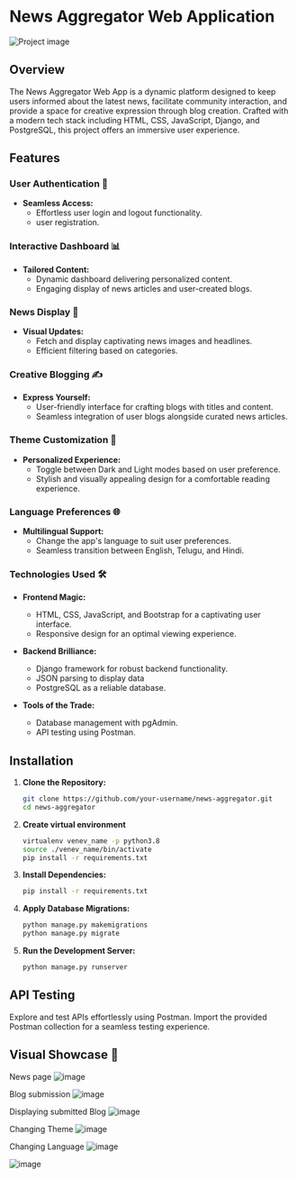# News Aggregator Web Application

![Project image](https://github.com/Pramod025/News-Aggregator-Webapp/assets/57028365/5866ecd5-defb-4fc0-916f-f50b60c88856)


## Overview

The News Aggregator Web App is a dynamic platform designed to keep users informed about the latest news, facilitate community interaction, and provide a space for creative expression through blog creation. Crafted with a modern tech stack including HTML, CSS, JavaScript, Django, and PostgreSQL, this project offers an immersive user experience.

## Features

### User Authentication 🚀

- **Seamless Access:**
  - Effortless user login and logout functionality.
  - user registration.

### Interactive Dashboard 📊

- **Tailored Content:**
  - Dynamic dashboard delivering personalized content.
  - Engaging display of news articles and user-created blogs.

### News Display 📰

- **Visual Updates:**
  - Fetch and display captivating news images and headlines.
  - Efficient filtering based on categories.

### Creative Blogging ✍️

- **Express Yourself:**
  - User-friendly interface for crafting blogs with titles and content.
  - Seamless integration of user blogs alongside curated news articles.

### Theme Customization 🌈

- **Personalized Experience:**
  - Toggle between Dark and Light modes based on user preference.
  - Stylish and visually appealing design for a comfortable reading experience.

### Language Preferences 🌐

- **Multilingual Support:**
  - Change the app's language to suit user preferences.
  - Seamless transition between English, Telugu, and Hindi.

### Technologies Used 🛠️

- **Frontend Magic:**
  - HTML, CSS, JavaScript, and Bootstrap for a captivating user interface.
  - Responsive design for an optimal viewing experience.

- **Backend Brilliance:**
  - Django framework for robust backend functionality.
  - JSON parsing to display data
  - PostgreSQL as a reliable database.

- **Tools of the Trade:**
  - Database management with pgAdmin.
  - API testing using Postman.

## Installation

1. **Clone the Repository:**

   ```bash
   git clone https://github.com/your-username/news-aggregator.git
   cd news-aggregator
   ```
2. **Create virtual environment**
   ```bash
   virtualenv venev_name -p python3.8
   source ./venev_name/bin/activate
   pip install -r requirements.txt
   ```
3. **Install Dependencies:**

   ```bash
   pip install -r requirements.txt
   ```

4. **Apply Database Migrations:**

   ```bash
   python manage.py makemigrations
   python manage.py migrate
   ```

5. **Run the Development Server:**

   ```bash
   python manage.py runserver
   ```

## API Testing

Explore and test APIs effortlessly using Postman. Import the provided Postman collection for a seamless testing experience.


## Visual Showcase 📸

News page
![image](https://github.com/Pramod025/News-Aggregator-Webapp/assets/57028365/8fd6a718-8d07-4242-bb13-3d1db91e5b88)

Blog submission
![image](https://github.com/Pramod025/News-Aggregator-Webapp/assets/57028365/05db3ae9-2697-4109-aec1-094938f7b468)

Displaying submitted Blog
![image](https://github.com/Pramod025/News-Aggregator-Webapp/assets/57028365/17ef8fc8-71e2-4c6a-abcd-ef02d1a8c8a2)

Changing Theme
![image](https://github.com/Pramod025/News-Aggregator-Webapp/assets/57028365/cb106311-2fcd-4ac3-8171-48d1408f3811)

Changing Language
![image](https://github.com/Pramod025/News-Aggregator-Webapp/assets/57028365/d7f030e4-a680-4c9e-86bc-4d4a16b61a93)

![image](https://github.com/Pramod025/News-Aggregator-Webapp/assets/57028365/1c7e496f-cbdf-4aa4-a17e-538b469470f9)
